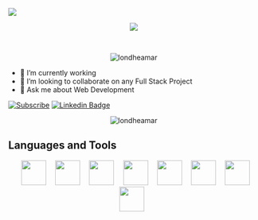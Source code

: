 [<img src="https://media-exp1.licdn.com/dms/image/C4D16AQFnv4wlKZ8_5g/profile-displaybackgroundimage-shrink_350_1400/0/1653138448786?e=1659571200&v=beta&t=wWe0u1GTBiBrUjTHY_LQBkKkcI5O2KKMimJpQ_lPaGc"/>](https://www.linkedin.com/in/londheamar/)

<!-- <h1 align="center"><img src="https://raw.githubusercontent.com/ABSphreak/ABSphreak/master/gifs/Hi.gif" width="30px" />Hey Dev's, I'm Londhe Amar</h1> -->
<!-- <p align="center">SOFTWARE DEVELOPER</p> -->
<p align="center">
  <img src="https://capsule-render.vercel.app/api?type=waving&color=gradient&height=60&section=footer"/>
</p>

<br />

<p align="center">
  <img src="https://komarev.com/ghpvc/?username=londheamar&color=ca2929&style=flat-square" alt="londheamar" />
</p>


- 🔭 I’m currently working 
- 👯 I’m looking to collaborate on any Full Stack Project
- 💬 Ask me about Web Development


[![Subscribe](https://img.shields.io/youtube/channel/views/UCtM1bw4eRDKlBndFQf__FxQ?color=ca2929&label=Subscribe&style=social)](https://www.youtube.com/channel/UCtM1bw4eRDKlBndFQf__FxQ)
[![Linkedin Badge](https://img.shields.io/badge/-londheamar-white?style=flat&logo=Linkedin&logoColor=blue&link=https://www.linkedin.com/in/londheamar/)](https://www.linkedin.com/in/londheamar/)


<!-- Github Stats -->
<!-- <p align="center">
  <img align="center" src="https://github-readme-stats.vercel.app/api?username=londheamar&show_icons=true&theme=radical&count_private=true" alt="londheamar" />
</p> -->
<!-- Languages -->
<p align="center">
  <img align="center" src="https://github-readme-stats.vercel.app/api/top-langs/?username=londheamar&layout=compact&show_icons=true&theme=radical&count_private=true" alt="londheamar" />
</p>

## Languages and Tools
<p align="center" >
<code> <img height="50" src="https://images.vexels.com/media/users/3/166383/isolated/preview/6024bc5746d7436c727825dc4fc23c22-html-programming-language-icon-by-vexels.png"> </code>
<code> <img height="50" src="https://3.bp.blogspot.com/-oRSUw_TmO9o/XIb61m88fcI/AAAAAAAAIq0/vnxl2zzsXEQsnHI2fH4GjKu_ZT0urRo4wCK4BGAYYCw/s1600/icon%2Bcss%2B3.png"> </code>
<code> <img height="50" src="https://www.clipartmax.com/png/middle/470-4707396_javascript-icon-html-css-js-icons.png"> </code>
<code> <img height="50" src="https://cdn.iconscout.com/icon/free/png-256/php-99-1175127.png"> </code>
<code> <img height="50" src="https://www.mysql.com/common/logos/logo-mysql-170x115.png"> </code>
<code> <img height="50" src="https://upload.wikimedia.org/wikipedia/commons/thumb/3/3f/Git_icon.svg/1024px-Git_icon.svg.png"> </code>
<code> <img height="50" src="https://cdn.worldvectorlogo.com/logos/ubuntu-2.svg"> </code>
 <code> <img height="50" src="https://img.icons8.com/color/452/visual-studio.png"> </code>
</p>

